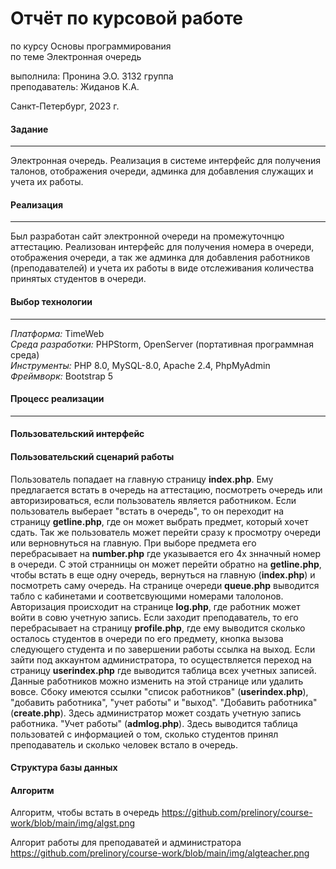 Отчёт по курсовой работе
========================
по курсу Основы программирования  
по теме Электронная очередь

выполнила: Пронина Э.О. 3132 группа  
преподаватель: Жиданов К.А.

Санкт-Петербург, 2023 г. 

#### Задание
------------------------
Электронная очередь. Реализация в системе интерфейс для получения талонов, отображения очереди, админка для добавления служащих и учета их работы.

#### Реализация
------------------------
Был разработан сайт электронной очереди на промежуточнцю аттестацию. Реализован интерфейс для получения номера в очереди, отображения очереди, а так же админка для добавления работников (преподавателей) и учета их работы в виде отслеживания количества принятых студентов в очереди.

#### Выбор технологии
------------------------
*Платформа:* TimeWeb  
*Среда разработки:* PHPStorm, OpenServer (портативная программная среда)  
*Инструменты:* PHP 8.0, MySQL-8.0, Apache 2.4, PhpMyAdmin  
*Фреймворк:* Bootstrap 5  

#### Процесс реализации
------------------------
#### Пользовательский интерфейс



#### Пользовательский сценарий работы

Пользователь попадает на главную страницу **index.php**.
Ему предлагается встать в очередь на аттестацию, посмотреть очередь или авторизироваться, если пользователь является работником.
Если пользователь выберает "встать в очередь", то он переходит на страницу **getline.php**, где он может выбрать предмет, который хочет сдать. Так же пользователь может перейти сразу к просмотру очереди или верновнуться на главную.
При выборе предмета его перебрасывает на **number.php** где указывается его 4х знначный номер в очереди. С этой странницы он может перейти обратно на **getline.php**, чтобы встать в еще одну очередь, вернуться на главную (**index.php**) и посмотреть саму очередь.
На странице очереди **queue.php** выводится табло с кабинетами и соответсвующими номерами талолонов.
Авторизация происходит на странице **log.php**, где работник может войти в совю учетную запись.
Если заходит преподаватель, то его перебрасывает на страницу **profile.php**, где ему выводится сколько осталось студентов в очереди по его предмету, кнопка вызова следующего студента и по завершении работы ссылка на выход.
Если зайти под аккаунтом администратора, то осуществляется переход на страницу **userindex.php** где выводится таблица всех учетных записей. Данные работников можно изменить на этой странице или удалить вовсе.
Сбоку имеются ссылки "список работников" (**userindex.php**), "добавить работника", "учет работы" и "выход".
"Добавить работника" (**create.php**). Здесь администратор может создать учетную запись работника.
"Учет работы" (**admlog.php**). Здесь выводится таблица пользоватей с информацией о том, сколько студентов принял преподаватель и сколько человек встало в очередь.


#### Структура базы данных




#### Алгоритм

Алгоритм, чтобы встать в очередь
https://github.com/prelinory/course-work/blob/main/img/algst.png

Алгорит работы для преподаватей и администратора
https://github.com/prelinory/course-work/blob/main/img/algteacher.png

